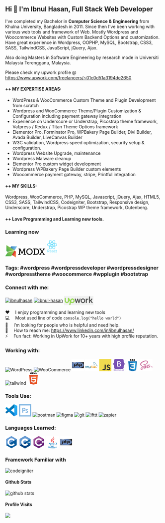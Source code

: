 <!-- ![Github Banner](assets/github-banner.png) -->
## Hi 👋 I'm Ibnul Hasan, Full Stack Web Developer
I've completed my Bachelor in **Computer Science & Engineering** from Khulna University, Bangladesh in 2011. Since then I've been working with various web tools and framework of Web. Mostly Wordpress and Woocommerce Websites with Custom Backend Options and customization. 
Have great experience in Wordpress, OOPHP, MySQL, Bootstrap, CSS3, SASS, TailwindCSS, JavaScript, jQuery, Ajax.

Also doing Masters in Software Engineering by research mode in Universiti Malaysia Terengganu, Malaysia.

Please check my upwork profile @ 
https://www.upwork.com/freelancers/~01c0d51a3194de2650

#### ++ MY EXPERTISE AREAS:
- WordPress & WooCommerce Custom Theme and Plugin Development from scratch
- Wordpress and WooCommerce Theme/Plugin Customization & Configuration including payment gateway integration
- Experience on Underscore or Understrap, Picostrap theme framework, Vafpress / Redux / Titan Theme Options framework
- Elementor Pro, Forminator Pro, WPBakery Page Builder, Divi Builder, Avada Builder, LiveCanvas Builder
- W3C validation, Wordpress speed optimization, security setup & configuration.
- Wordpress Website Upgrade, maintenance
- Wordpress Malware cleanup
- Elementor Pro custom widget development
- Wordpress WPBakery Page Builder custom elements
- Woocommerce payment gateway, stripe, Printful integration

#### ++ MY SKILLS:
Wordpress, WooCommerce, PHP, MySQL, Javascript, jQuery, Ajax, HTML5, CSS3, SASS, TailwindCSS, Codeigniter, Bootstrap, Responsive design, Underscore, Understrap, Picostrap WP theme framework, Gutenberg.

#### ++ Love Programming and Learning new tools.

### Learning now
<p align="left">
<img align="center" src="assets/MODX_Logo.png" width="auto" height="40" />
<img src="https://raw.githubusercontent.com/devicons/devicon/master/icons/react/react-original-wordmark.svg" alt="react" height="40"/>

</p>

### Tags: #wordpress #wordpressdeveloper #wordpressdesigner #wordpresstheme #woocommerce #wpplugin #bootstrap

### Connect with me:
<p align="left">
<a href="https://linkedin.com/in/ibnulhasan" target="blank"><img align="center" src="https://img.shields.io/badge/LinkedIn-0077B5?style=for-the-badge&logo=linkedin&logoColor=white" alt="ibnulhasan" height="30" width="auto" /></a>
<a href="https://stackoverflow.com/users/ibnul-hasan" target="blank"><img align="center" src="https://raw.githubusercontent.com/rahuldkjain/github-profile-readme-generator/master/src/images/icons/Social/stack-overflow.svg" alt="ibnul-hasan" height="30" width="auto" /></a>
<a href="https://www.upwork.com/freelancers/~01c0d51a3194de2650" target="blank"><img align="center" src="assets/Upwork-Symbol.png" width="auto" height="30" /></a>
</p>

:hearts: &emsp;I enjoy programming and learning new tools <br/>
:computer: &emsp;Most used line of code `console.log("hello world")` <br/>
🤔 &emsp;I’m looking for people who is helpful and need help.<br/>
:e-mail: &emsp;How to reach me: https://www.linkedin.com/in/ibnulhasan/<br/>
⚡ &emsp;Fun fact: Working in UpWork for 10+ years with high profile reputation.

### Working with:
<p align="left"> 
  <img src="https://profilinator.rishav.dev/skills-assets/wordpress.png" alt="WordPress" height="40" />
  <img src="https://profilinator.rishav.dev/skills-assets/woocommerce.png" alt="WooCommerce" height="40" />
  <img src="https://raw.githubusercontent.com/devicons/devicon/master/icons/php/php-original.svg" alt="php" width="40" height="40"/> 
  <img src="https://raw.githubusercontent.com/devicons/devicon/master/icons/mysql/mysql-original-wordmark.svg" alt="mysql" width="40" height="40"/>
  <img src="https://raw.githubusercontent.com/devicons/devicon/master/icons/javascript/javascript-original.svg" alt="javascript" width="40" height="40"/>
  <img src="https://raw.githubusercontent.com/devicons/devicon/master/icons/bootstrap/bootstrap-plain-wordmark.svg" alt="bootstrap" height="40"/> 
  <img src="https://raw.githubusercontent.com/devicons/devicon/master/icons/css3/css3-original-wordmark.svg" alt="css3" width="40" height="40"/>
  <img src="https://raw.githubusercontent.com/devicons/devicon/master/icons/sass/sass-original.svg" alt="sass" width="40" height="40"/>
  <img src="https://www.vectorlogo.zone/logos/tailwindcss/tailwindcss-icon.svg" alt="tailwind" width="40" height="40"/>
  <img src="https://raw.githubusercontent.com/devicons/devicon/master/icons/html5/html5-original-wordmark.svg" alt="html5" width="40" height="40"/>
  
</p>

### Tools Use: 

<p align="left"> 
  <img src="assets/vscode.png" height="40" />
  <img src="https://raw.githubusercontent.com/devicons/devicon/master/icons/photoshop/photoshop-line.svg" alt="photoshop" width="40" height="40"/>
  <img src="https://www.vectorlogo.zone/logos/getpostman/getpostman-icon.svg" alt="postman" width="40" height="40"/>
  <img src="https://www.vectorlogo.zone/logos/figma/figma-icon.svg" alt="figma" width="40" height="40"/>
  <img src="https://www.vectorlogo.zone/logos/git-scm/git-scm-icon.svg" alt="git" width="40" height="40"/>
  <img src="https://www.vectorlogo.zone/logos/ifttt/ifttt-ar21.svg" alt="ifttt" width="40" height="40"/>
  <img src="https://www.vectorlogo.zone/logos/zapier/zapier-icon.svg" alt="zapier" width="40" height="40"/>
 </p> 
  
### Languages Learned:
<p align="left"> 
  <img src="https://raw.githubusercontent.com/devicons/devicon/master/icons/c/c-original.svg" alt="c" height="40"/> 
  <img src="https://raw.githubusercontent.com/devicons/devicon/master/icons/cplusplus/cplusplus-original.svg" alt="cplusplus" width="40" height="40"/>
  <img src="https://raw.githubusercontent.com/devicons/devicon/master/icons/csharp/csharp-original.svg" alt="csharp" width="40" height="40"/> 
  <img src="https://raw.githubusercontent.com/devicons/devicon/master/icons/java/java-original.svg" alt="java" width="40" height="40"/>
  <img src="https://raw.githubusercontent.com/devicons/devicon/master/icons/php/php-original.svg" alt="php" width="40" height="40"/> 
</p>

### Framework Familiar with
<p align="left"> 
  <img src="https://cdn.worldvectorlogo.com/logos/codeigniter.svg" alt="codeigniter" width="40" height="40"/>
  
  </p>
 
#### Github Stats

![github stats](https://github-readme-stats.vercel.app/api?username=ibnul&count_private=true&theme=tokyonight&hide=contribs,prs)

#### Profile Visits
![](https://komarev.com/ghpvc/?username=ibnul)

